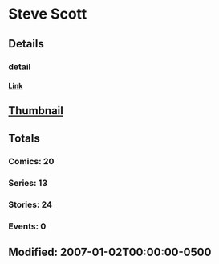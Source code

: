 # Steve  Scott 
## Details
### detail
#### [Link](http://marvel.com/comics/creators/4550/steve_scott?utm_campaign=apiRef&utm_source=225578a89fc76f3d20fbffda5d17a88d)
## [Thumbnail](http://i.annihil.us/u/prod/marvel/i/mg/6/d0/4bb88f644614e.jpg)
## Totals
### Comics: 20
### Series: 13
### Stories: 24
### Events: 0
## Modified: 2007-01-02T00:00:00-0500